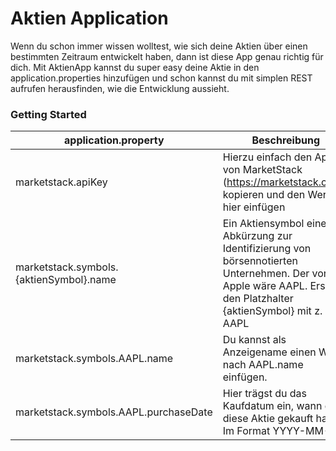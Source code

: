 # Aktien Application

Wenn du schon immer wissen wolltest, wie sich deine Aktien über einen bestimmten Zeitraum entwickelt haben, dann ist diese App genau richtig für dich.
Mit AktienApp kannst du super easy deine Aktie in den application.properties hinzufügen und schon kannst du mit simplen REST aufrufen herausfinden, wie die Entwicklung aussieht.

### Getting Started
| application.property                    | Beschreibung                                                                                                                                                        |
|-----------------------------------------|---------------------------------------------------------------------------------------------------------------------------------------------------------------------|
| marketstack.apiKey                      | Hierzu einfach den ApiKey von MarketStack (https://marketstack.com/) kopieren und den Wert hier einfügen                                                            |
| marketstack.symbols.{aktienSymbol}.name | Ein Aktiensymbol eine Abkürzung zur Identifizierung von börsennotierten Unternehmen. Der von Apple wäre AAPL. Ersetze den Platzhalter {aktienSymbol} mit z. B. AAPL |
| marketstack.symbols.AAPL.name           | Du kannst als Anzeigename einen Wert nach AAPL.name einfügen.                                                                                                       |
| marketstack.symbols.AAPL.purchaseDate   | Hier trägst du das Kaufdatum ein, wann du diese Aktie gekauft hast. Im Format YYYY-MM-DD                                                                            |

